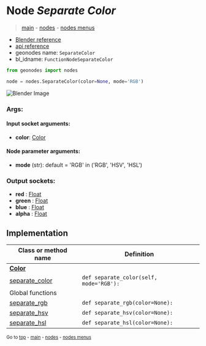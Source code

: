 # Node *Separate Color*

> [main](../index.md) - [nodes](nodes.md) - [nodes menus](nodes_menus.md)

- [Blender reference](https://docs.blender.org/manual/en/latest/modeling/geometry_nodes/color/separate_color.html)
- [api reference](https://docs.blender.org/api/current/bpy.types.FunctionNodeSeparateColor.html)
- geonodes name: `SeparateColor`
- bl_idname: `FunctionNodeSeparateColor`

```python
from geonodes import nodes

node = nodes.SeparateColor(color=None, mode='RGB')
```

![Blender Image](https://docs.blender.org/manual/en/latest/_images/node-types_FunctionNodeSeparateColor.webp)

### Args:

#### Input socket arguments:

- **color**: [Color](Color.md)

#### Node parameter arguments:

- **mode** (str): default = 'RGB' in ('RGB', 'HSV', 'HSL')

### Output sockets:

- **red** : [Float](Float.md)
- **green** : [Float](Float.md)
- **blue** : [Float](Float.md)
- **alpha** : [Float](Float.md)

## Implementation

| Class or method name | Definition |
|----------------------|------------|
| **[Color](Color.md)** |
| [separate_color](Color.md#separate_color) | `def separate_color(self, mode='RGB'):` |
| Global functions |
| [separate_rgb](functions.md#separate_rgb) | `def separate_rgb(color=None):` |
| [separate_hsv](functions.md#separate_hsv) | `def separate_hsv(color=None):` |
| [separate_hsl](functions.md#separate_hsl) | `def separate_hsl(color=None):` |

<sub>Go to [top](#node-Separate-Color) - [main](../index.md) - [nodes](nodes.md) - [nodes menus](nodes_menus.md)</sub>

